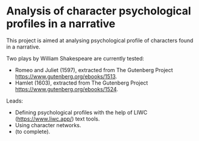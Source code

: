 # Analysis of character psychological profiles in a narrative
This project is aimed at analysing psychological profile of characters found in a narrative.

Two plays by William Shakespeare are currently tested:

- Romeo and Juliet (1597), extracted from The Gutenberg Project https://www.gutenberg.org/ebooks/1513.
- Hamlet (1603), extracted from The Gutenberg Project https://www.gutenberg.org/ebooks/1524.

Leads:

- Defining psychological profiles with the help of LIWC (https://www.liwc.app/) text tools.
- Using character networks.
- (to complete).